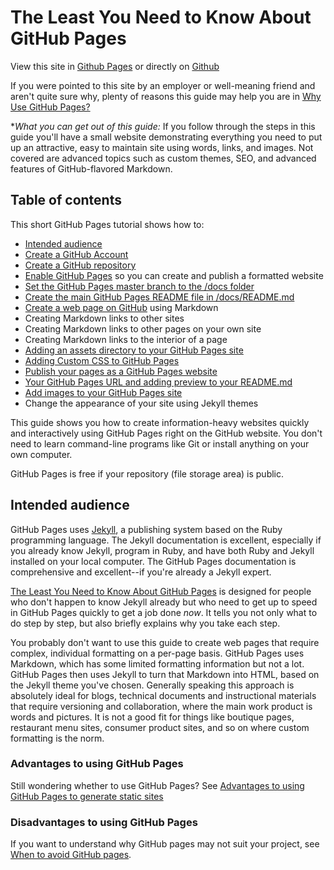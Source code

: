 # The Least You Need to Know About GitHub Pages

View this site in [Github Pages](https://tomcam.github.io/least-github-pages/) or directly on [Github](https://github.com/tomcam/least-github-pages/) 

If you were pointed to this site by an employer or well-meaning friend and aren't quite sure why, 
plenty of reasons this guide may help you are in [Why Use GitHub Pages?](why-use-github-pages.md)

**What you can get out of this guide:*  If you follow through the steps in this guide you'll have a small website demonstrating everything you need to put up an attractive, easy to maintain site using words, links, and images. Not covered are advanced topics such as custom themes, SEO, and advanced features of GitHub-flavored Markdown.

## Table of contents

This short GitHub Pages tutorial shows how to:

* [Intended audience](#intended-audience)
* [Create a GitHub Account](creating-github-account.md)
* [Create a GitHub repository](creating-github-repository.md)
* [Enable GitHub Pages](enable-github-pages.md) so you can create and publish a formatted website 
* [Set the GitHub Pages master branch to the /docs folder](set-github-pages-master-branch.md)
* [Create the main GitHub Pages README file in /docs/README.md](github-pages-create-readme.md)
* [Create a web page on GitHub](create-page-github.md) using Markdown
* Creating Markdown links to other sites 
* Creating Markdown links to other pages on your own site
* Creating Markdown links to the interior of a page
* [Adding an assets directory to your GitHub Pages site](customizing-github-pages-css.md#assets)
* [Adding Custom CSS to GitHub Pages](customizing-github-pages-css.md##css)
* [Publish your pages as a GitHub Pages website](publish-to-github-pages.md)
* [Your GitHub Pages URL and adding preview to your README.md](add-github-pages-preview.md)
* [Add images to your GitHub Pages site](adding-images-github-pages-site.md)
* Change the appearance of your site using Jekyll themes

This guide shows you how to create information-heavy websites quickly 
and interactively using GitHub Pages right on the GitHub website. You
don't need to learn command-line programs like Git or install anything
on your own computer.

GitHub Pages is free if your repository (file storage area) is public.

## Intended audience

GitHub Pages uses [Jekyll](https://jekyllrb.com), a publishing system based on the Ruby programming language. The Jekyll documentation is excellent, especially if you already know Jekyll, program in Ruby, and have both Ruby and Jekyll installed on your local computer. The GitHub Pages documentation is comprehensive and excellent--if you're already a Jekyll expert.

[The Least You Need to Know About GitHub Pages](./) is designed for people who don't happen to know Jekyll already but who need to get up to speed in GitHub Pages quickly to get a job done *now*. It tells you not only what to do step by step,
but also briefly explains why you take each step.

You probably don't want to use this guide to create web pages that require complex, individual formatting on a per-page basis. 
GitHub Pages uses Markdown, which has some limited formatting information but not a lot.
GitHub Pages then uses Jekyll to turn that Markdown into HTML, based on the Jekyll theme you've chosen. Generally speaking this approach is
absolutely ideal for blogs, technical documents and instructional materials that require versioning and collaboration, where the
main work product is words and pictures. It is not a good fit for things like boutique pages, restaurant menu sites, consumer product sites, and so on where
custom formatting is the norm. 

### Advantages to using GitHub Pages

Still wondering whether to use GitHub Pages? See [Advantages to using GitHub Pages to generate static sites](github-pages-advantages.md)

### Disadvantages to using GitHub Pages

If you want to understand why GitHub pages may not suit your project, see [When to avoid GitHub pages](github-pages-disadvantages.md).

